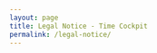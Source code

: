 ```yaml
---
layout: page
title: Legal Notice - Time Cockpit
permalink: /legal-notice/
---
```


<h1>
  <br />
</h1>